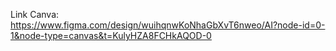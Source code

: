Link Canva:
https://www.figma.com/design/wuihqnwKoNhaGbXvT6nweo/AI?node-id=0-1&node-type=canvas&t=KulyHZA8FCHkAQOD-0
